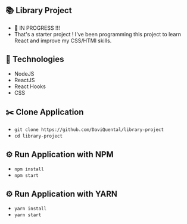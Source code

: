 ## 📚 Library Project

- 🚧 IN PROGRESS !!!
- That's a starter project ! I've been programming this project to learn React and improve my CSS/HTMl skills.
    


## 🚀 Technologies
- NodeJS
- ReactJS
- React Hooks
- CSS

## ✂️ Clone Application
- ```git clone https://github.com/DaviQuental/library-project```
- ```cd library-project```

## ⚙️ Run Application with NPM
- ```npm install```
- ```npm start```

## ⚙️ Run Application with YARN
- ```yarn install```
- ```yarn start```